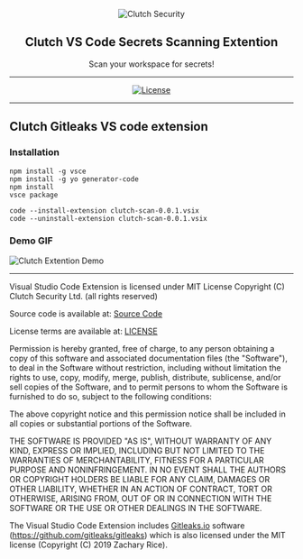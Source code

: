 <p align="center">
  <picture>
    <source media="(prefers-color-scheme: light)" srcset="https://github.com/user-attachments/assets/ca4f0353-8180-425e-8bf7-76835e1d6322">
    <source media="(prefers-color-scheme: dark)" srcset="https://github.com/user-attachments/assets/0b342783-2c98-451e-a09f-4612cad8d03a">
    <img alt="Clutch Security" src="https://github.com/user-attachments/assets/0b342783-2c98-451e-a09f-4612cad8d03a">
  </picture>
  <h2 align="center">Clutch VS Code Secrets Scanning Extention</h2>
  <p align="center">Scan your workspace for secrets!</p>
</p>


---

<div align="center">

[![License](https://img.shields.io/badge/license-MIT-brightgreen)](/LICENSE)

</div>

---
## Clutch Gitleaks VS code extension

### Installation

```
npm install -g vsce
npm install -g yo generator-code
npm install
vsce package
```

```
code --install-extension clutch-scan-0.0.1.vsix
code --uninstall-extension clutch-scan-0.0.1.vsix
```

### Demo GIF

![Clutch Extention Demo](https://github.com/user-attachments/assets/19e502b2-c1d6-4f06-bc08-d187a38db82a)

---

Visual Studio Code Extension is licensed under MIT License
Copyright (C) Clutch Security Ltd. (all rights reserved)

Source code is available at: [Source Code](/src)

License terms are available at: [LICENSE](/LICENSE)

Permission is hereby granted, free of charge, to any person obtaining a copy of this software and associated documentation files (the "Software"), to deal in the Software without restriction, including without limitation the rights to use, copy, modify, merge, publish, distribute, sublicense, and/or sell copies of the Software, and to permit persons to whom the Software is furnished to do so, subject to the following conditions:

The above copyright notice and this permission notice shall be included in all copies or substantial portions of the Software.

THE SOFTWARE IS PROVIDED "AS IS", WITHOUT WARRANTY OF ANY KIND, EXPRESS OR IMPLIED, INCLUDING BUT NOT LIMITED TO THE WARRANTIES OF MERCHANTABILITY, FITNESS FOR A PARTICULAR PURPOSE AND NONINFRINGEMENT. IN NO EVENT SHALL THE AUTHORS OR COPYRIGHT HOLDERS BE LIABLE FOR ANY CLAIM, DAMAGES OR OTHER LIABILITY, WHETHER IN AN ACTION OF CONTRACT, TORT OR OTHERWISE, ARISING FROM, OUT OF OR IN CONNECTION WITH THE SOFTWARE OR THE USE OR OTHER DEALINGS IN THE SOFTWARE.

The Visual Studio Code Extension includes [Gitleaks.io](https://gitleaks.io) software (https://github.com/gitleaks/gitleaks) which is also licensed under the MIT license (Copyright (C) 2019 Zachary Rice).
